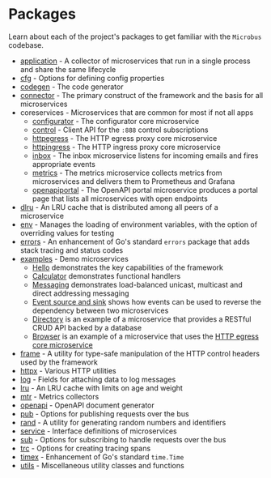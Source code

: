 # Packages

Learn about each of the project's packages to get familiar with the `Microbus` codebase.

* [application](../structure/application.md) - A collector of microservices that run in a single process and share the same lifecycle
* [cfg](../structure/cfg.md) - Options for defining config properties
* [codegen](../structure/codegen.md) - The code generator
* [connector](../structure/connector.md) - The primary construct of the framework and the basis for all microservices
* coreservices - Microservices that are common for most if not all apps
    * [configurator](../structure/coreservices-configurator.md) - The configurator core microservice
    * [control](../structure/coreservices-control.md) - Client API for the `:888` control subscriptions
    * [httpegress](../structure/coreservices-httpegress.md) - The HTTP egress proxy core microservice
    * [httpingress](../structure/coreservices-httpingress.md) - The HTTP ingress proxy core microservice
    * [inbox](../structure/coreservices-inbox.md) - The inbox microservice listens for incoming emails and fires appropriate events
    * [metrics](../structure/coreservices-metrics.md) - The metrics microservice collects metrics from microservices and delivers them to Prometheus and Grafana
    * [openapiportal](../structure/coreservices-openapiportal.md) - The OpenAPI portal microservice produces a portal page that lists all microservices with open endpoints
* [dlru](../structure/dlru.md) - An LRU cache that is distributed among all peers of a microservice
* [env](../structure/env.md) - Manages the loading of environment variables, with the option of overriding values for testing
* [errors](../structure/errors.md) - An enhancement of Go's standard `errors` package that adds stack tracing and status codes
* [examples](../structure/examples.md) - Demo microservices
    * [Hello](../structure/examples-hello.md) demonstrates the key capabilities of the framework
    * [Calculator](../structure/examples-calculator.md) demonstrates functional handlers
    * [Messaging](../structure/examples-messaging.md) demonstrates load-balanced unicast, multicast and direct addressing messaging
    * [Event source and sink](../structure/examples-events.md) shows how events can be used to reverse the dependency between two microservices
    * [Directory](../structure/examples-directory.md) is an example of a microservice that provides a RESTful CRUD API backed by a database
    * [Browser](../structure/examples-browser.md) is an example of a microservice that uses the [HTTP egress core microservice](../structure/coreservices-httpegress.md)
* [frame](../structure/frame.md) - A utility for type-safe manipulation of the HTTP control headers used by the framework
* [httpx](../structure/httpx.md) - Various HTTP utilities
* [log](../structure/log.md) - Fields for attaching data to log messages
* [lru](../structure/lru.md) - An LRU cache with limits on age and weight
* [mtr](../structure/mtr.md) - Metrics collectors
* [openapi](../structure/openapi.md) - OpenAPI document generator
* [pub](../structure/pub.md) - Options for publishing requests over the bus
* [rand](../structure/rand.md) - A utility for generating random numbers and identifiers
* [service](../structure/service.md) - Interface definitions of microservices
* [sub](../structure/sub.md) - Options for subscribing to handle requests over the bus
* [trc](../structure/trc.md) - Options for creating tracing spans
* [timex](../structure/timex.md) - Enhancement of Go's standard `time.Time`
* [utils](../structure/utils.md) - Miscellaneous utility classes and functions

